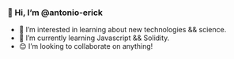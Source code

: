 ### 👋 Hi, I’m @antonio-erick
- 👀 I’m interested in learning about new technologies && science.
- 🌱 I’m currently learning Javascript && Solidity.
- 😊 I’m looking to collaborate on anything!
